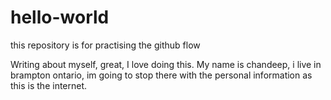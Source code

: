 # hello-world
this repository is for practising the github flow

Writing about myself, great, I love doing this. My name is chandeep, i live in brampton ontario, im going to stop there with the personal information as this is the internet. 
